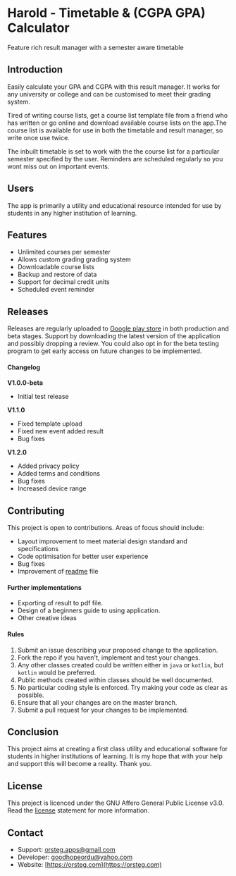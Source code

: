 # Harold - Timetable & (CGPA GPA) Calculator
Feature rich result manager with a semester aware timetable

## Introduction
Easily calculate your GPA and CGPA with this result manager. It works for any university or college and can be customised to meet their grading system.

Tired of writing course lists, get a course list template file from a friend who has written or go online and download available course lists on the app.The course list is available for use in both the timetable and result manager, so write once use twice.

The inbuilt timetable is set to work with the the course list for a particular semester specified by the user. Reminders are scheduled regularly so you wont miss out on important events.

## Users
The app is primarily a utility and educational resource intended for use by students in any higher institution of learning.

## Features
- Unlimited courses per semester
- Allows custom grading grading system
- Downloadable course lists
- Backup and restore of data
- Support for decimal credit units
- Scheduled event reminder

## Releases
Releases are regularly uploaded to [Google play store](https://play.google.com/store/apps/details?id=com.orsteg.harold) in both production and beta stages. Support by downloading the latest version of the application and possibly dropping a review. You could also opt in for the beta testing program to get early access on future changes to be implemented.

#### Changelog
**V1.0.0-beta**
- Initial test release

**V1.1.0**
- Fixed template upload
- Fixed new event added result
- Bug fixes

**V1.2.0**
- Added privacy policy
- Added terms and conditions
- Bug fixes
- Increased device range

## Contributing
This project is open to contributions. Areas of focus should include:
- Layout improvement to meet material design standard and specifications
- Code optimisation for better user experience
- Bug fixes
- Improvement of [readme](README.md) file

#### Further implementations
- Exporting of result to pdf file.
- Design of a beginners guide to using application.
- Other creative ideas

#### Rules
1. Submit an issue describing your proposed change to the application.
2. Fork the repo if you haven't, implement and test your changes. 
3. Any other classes created could be written either in `java` or `kotlin`, but `kotlin` would be preferred.
4. Public methods created within classes should be well documented.
5. No particular coding style is enforced. Try making your code as clear as possible.
6. Ensure that all your changes are on the master branch. 
7. Submit a pull request for your changes to be implemented. 


## Conclusion
This project aims at creating a first class utility and educational software for students in higher institutions of learning. It is my hope that with your help and support this will become a reality. Thank you.

## License
This project is licenced under the GNU Affero General Public License v3.0. Read the [license](LICENSE) statement for more information.

## Contact
- Support: [orsteg.apps@gmail.com](mailto:orsteg.apps@gmail.com)
- Developer: [goodhopeordu@yahoo.com](mailto:goodhopeordu@yahoo.com)
- Website: [https://orsteg.com](https://orsteg.com)
